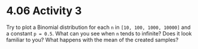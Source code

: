 # 4.06 Activity 3

Try to plot a Binomial distribution for each `n` in `[10, 100, 1000, 10000]` and a constant `p = 0.5`. What can you see when `n` tends to infinite? Does it look familiar to you? What happens with the mean of the created samples?
